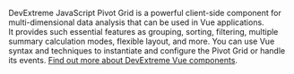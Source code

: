 DevExtreme JavaScript Pivot Grid is&nbsp;a&nbsp;powerful client-side component for multi-dimensional data analysis that can be&nbsp;used in Vue applications. It&nbsp;provides such essential features as&nbsp;grouping, sorting, filtering, multiple summary calculation modes, flexible layout, and more. You can use Vue syntax and techniques to&nbsp;instantiate and configure the Pivot Grid or&nbsp;handle its events. [Find out more about DevExtreme Vue components](/Documentation/Guide/Vue_Components/DevExtreme_Vue_Components/).